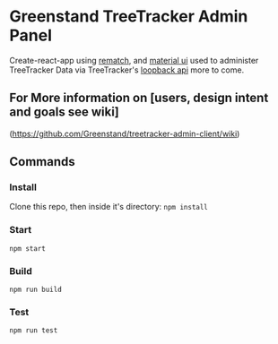 # Greenstand TreeTracker Admin Panel
Create-react-app using [rematch](http://rematch.gitbooks.io/), and [material ui](https://material-ui.com/) used to administer TreeTracker Data via TreeTracker's [loopback api](http://dev.treetracker.org/api/admin/explorer/#!/Tree) more to come.

## For More information on [users, design intent and goals see wiki]
(https://github.com/Greenstand/treetracker-admin-client/wiki)

## Commands

### Install
Clone this repo, then inside it's directory:
`npm install`


### Start
`npm start`


### Build
`npm run build`


### Test

`npm run test`
